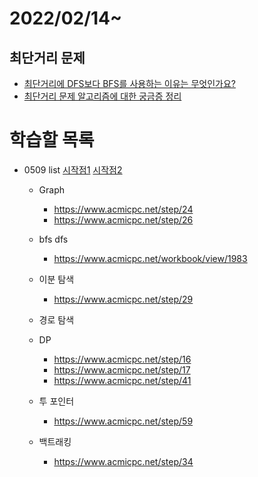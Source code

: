 # 2022/02/14~


## 최단거리 문제
- [최단거리에 DFS보다 BFS를 사용하는 이유는 무엇인가요?](https://www.acmicpc.net/board/view/27666)
- [최단거리 문제 알고리즘에 대한 궁금증 정리](https://jypthemiracle.medium.com/%EC%B5%9C%EB%8B%A8%EA%B1%B0%EB%A6%AC-%EB%AC%B8%EC%A0%9C-%EC%95%8C%EA%B3%A0%EB%A6%AC%EC%A6%98%EC%97%90-%EB%8C%80%ED%95%9C-%EA%B6%81%EA%B8%88%EC%A6%9D-%EC%A0%95%EB%A6%AC-5b1b813ba1b3)




# 학습할 목록


- 0509 list
[시작점1](https://www.acmicpc.net/step)
[시작점2](https://www.acmicpc.net/workbook/view/4349)
  - Graph 
    - https://www.acmicpc.net/step/24
    - https://www.acmicpc.net/step/26
  - bfs dfs
    - https://www.acmicpc.net/workbook/view/1983
  - 이분 탐색
    - https://www.acmicpc.net/step/29
  - 경로 탐색

  - DP
    - https://www.acmicpc.net/step/16
    - https://www.acmicpc.net/step/17
    - https://www.acmicpc.net/step/41
  - 투 포인터
    - https://www.acmicpc.net/step/59
  - 백트래킹
    - https://www.acmicpc.net/step/34

